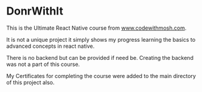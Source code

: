 # DonrWithIt

This is the Ultimate React Native course from www.codewithmosh.com.

It is not a unique project it simply shows my progress learning the basics to advanced concepts
in react native.

There is no backend but can be provided if need be.  Creating the backend was not a part of this course.

My Certificates for completing the course were added to the main directory of this project also.

